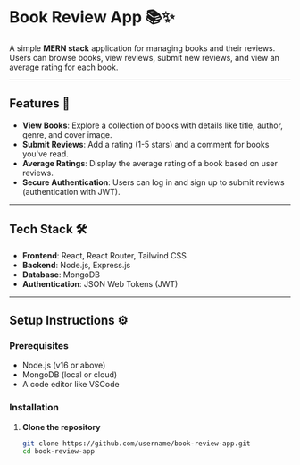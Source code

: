 # Book Review App 📚✨

A simple **MERN stack** application for managing books and their reviews. Users can browse books, view reviews, submit new reviews, and view an average rating for each book.

---

## Features 🚀

- **View Books**: Explore a collection of books with details like title, author, genre, and cover image.  
- **Submit Reviews**: Add a rating (1-5 stars) and a comment for books you've read.  
- **Average Ratings**: Display the average rating of a book based on user reviews.  
- **Secure Authentication**: Users can log in and sign up to submit reviews (authentication with JWT).  

---

## Tech Stack 🛠️

- **Frontend**: React, React Router, Tailwind CSS  
- **Backend**: Node.js, Express.js  
- **Database**: MongoDB  
- **Authentication**: JSON Web Tokens (JWT)

---

## Setup Instructions ⚙️

### Prerequisites

- Node.js (v16 or above)
- MongoDB (local or cloud)
- A code editor like VSCode

### Installation

1. **Clone the repository**  
   ```bash
   git clone https://github.com/username/book-review-app.git
   cd book-review-app
